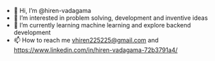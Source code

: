 - 👋 Hi, I’m @hiren-vadagama
- 👀 I’m interested in problem solving, development and inventive ideas
- 🌱 I’m currently learning machine learning and explore backend development
- 📫 How to reach me vhiren225225@gmail.com and https://www.linkedin.com/in/hiren-vadagama-72b3791a4/

<!---
hiren-vadagama/hiren-vadagama is a ✨ special ✨ repository because its `README.md` (this file) appears on your GitHub profile.
You can click the Preview link to take a look at your changes.
--->
